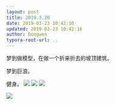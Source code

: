 ```yaml
---
layout: post
title: 2019.3.20
date: 2019-03-23 10:42:16
updated: 2019-03-23 10:42:16
author: Dongwen
typora-root-url: ..
---
```




梦到做模型，在做一个折来折去的坡顶建筑。

梦到巨浪。

健身。    ![](/img/in-post/x59165566.jpg)
![](/img/in-post/x59165564.jpg)
![](/img/in-post/x59165562.jpg)

![](/img/in-post/x59165565.jpg)
